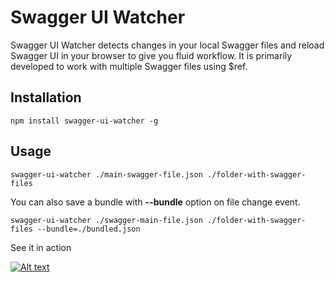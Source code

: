 # Swagger UI Watcher

Swagger UI Watcher detects changes in your local Swagger files and reload Swagger UI in your browser to give you fluid workflow. It is primarily developed to work with multiple Swagger files using $ref.

## Installation

```
npm install swagger-ui-watcher -g
```

## Usage

```
swagger-ui-watcher ./main-swagger-file.json ./folder-with-swagger-files
```

You can also save a bundle with **--bundle** option on file change event.

```
swagger-ui-watcher ./swagger-main-file.json ./folder-with-swagger-files --bundle=./bundled.json
``` 

See it in action

[![Alt text](http://imgur.com/a/K4rvu)](https://www.youtube.com/embed/U_HT8Q5nayI)
